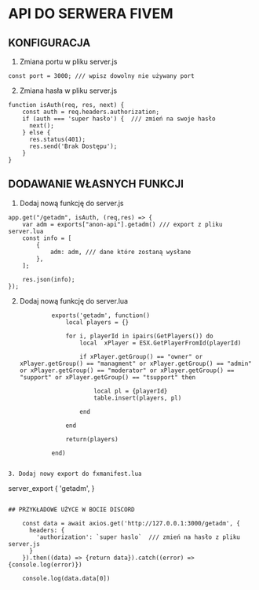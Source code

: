 # API DO SERWERA FIVEM 

## KONFIGURACJA

1. Zmiana portu w pliku server.js

```
const port = 3000; /// wpisz dowolny nie używany port
```
2. Zmiana hasła w pliku server.js

```
function isAuth(req, res, next) {
    const auth = req.headers.authorization;
    if (auth === 'super hasło') {  /// zmień na swoje hasło
      next();
    } else {
      res.status(401);
      res.send('Brak Dostępu');
    }
}

```


## DODAWANIE WŁASNYCH FUNKCJI

1. Dodaj nową funkcję do server.js

```
app.get("/getadm", isAuth, (req,res) => {
    var adm = exports["anon-api"].getadm() /// export z pliku server.lua
    const info = [
        {
            adm: adm, /// dane które zostaną wysłane 
        },
    ];
  
    res.json(info);
});

```
2. Dodaj nową funkcję do server.lua
   ```
            exports('getadm', function()
                local players = {}
                
                for i, playerId in ipairs(GetPlayers()) do
                    local  xPlayer = ESX.GetPlayerFromId(playerId)
            
                    if xPlayer.getGroup() == "owner" or xPlayer.getGroup() == "managment" or xPlayer.getGroup() == "admin" or xPlayer.getGroup() == "moderator" or xPlayer.getGroup() == "support" or xPlayer.getGroup() == "tsupport" then
            
                        local pl = {playerId}
                        table.insert(players, pl)
            
                    end
                
                end
            
                return(players)
            
            end)

```

3. Dodaj nowy export do fxmanifest.lua

```
server_export {
    'getadm',
}
```

## PRZYKŁADOWE UŻYCE W BOCIE DISCORD

```
        const data = await axios.get('http://127.0.0.1:3000/getadm', {
          headers: {
            'authorization': `super haslo`  /// zmień na hasło z pliku server.js
          }
        }).then((data) => {return data}).catch((error) => {console.log(error)})

        console.log(data.data[0])
```
